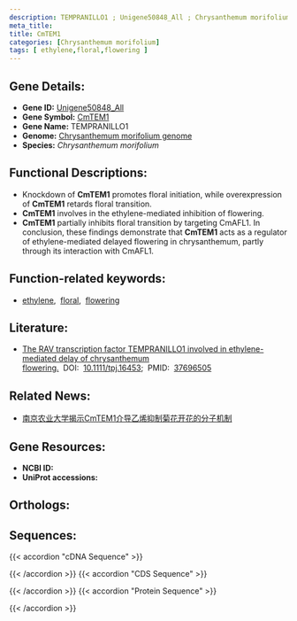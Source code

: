 ```yaml
---
description: TEMPRANILLO1 ; Unigene50848_All ; Chrysanthemum morifolium
meta_title:
title: CmTEM1
categories: [Chrysanthemum morifolium]
tags: [ ethylene,floral,flowering ]
---
```


## Gene Details:
- **Gene ID:**	[Unigene50848_All]()
- **Gene Symbol:** <u>CmTEM1</u>
- **Gene Name:** TEMPRANILLO1
- **Genome:** [Chrysanthemum morifolium genome](http://210.22.121.250:8880/asteraceae/download/downloadPage)
- **Species:** *Chrysanthemum morifolium*

## Functional Descriptions:
   - Knockdown of **CmTEM1** promotes floral initiation, while overexpression of **CmTEM1** retards floral transition.
   - **CmTEM1** involves in the ethylene-mediated inhibition of flowering.
   - **CmTEM1** partially inhibits floral transition by targeting CmAFL1. In conclusion, these findings demonstrate that **CmTEM1** acts as a regulator of ethylene-mediated delayed flowering in chrysanthemum, partly through its interaction with CmAFL1.

## Function-related keywords:
   - [ethylene](/tags/ethylene/),&nbsp;&nbsp;[floral](/tags/floral/),&nbsp;&nbsp;[flowering](/tags/flowering/)

## Literature:
   - [The RAV transcription factor TEMPRANILLO1 involved in ethylene-mediated delay of chrysanthemum flowering.](https://onlinelibrary.wiley.com/doi/full/10.1111/tpj.16453)&nbsp;&nbsp;DOI:&nbsp;&nbsp;[10.1111/tpj.16453](https://onlinelibrary.wiley.com/doi/full/10.1111/tpj.16453);&nbsp;&nbsp;PMID:&nbsp;&nbsp;[37696505](https://pubmed.ncbi.nlm.nih.gov/37696505/)

## Related News:
   - [南京农业大学揭示CmTEM1介导乙烯抑制菊花开花的分子机制](https://mp.weixin.qq.com/s?__biz=MzIyOTY2NDYyNQ==&mid=2247580875&idx=5&sn=14f02b46aa0f3a1daea53e23d9162319&chksm=e9158c4e24d3bb40cc42c598f1fb4f6a392a57ee3c864e1a8529e0f6cd3b45a644e0625ed138&scene=27#wechat_redirect)

## Gene Resources:
- **NCBI ID:**  [](https://www.ncbi.nlm.nih.gov/gene/?term=)
- **UniProt accessions:** [](https://www.uniprot.org/uniprotkb//entry)

## Orthologs:

## Sequences:
{{< accordion "cDNA Sequence" >}}

{{< /accordion >}}
{{< accordion "CDS Sequence" >}}

{{< /accordion >}}
{{< accordion "Protein Sequence" >}}

{{< /accordion >}}

